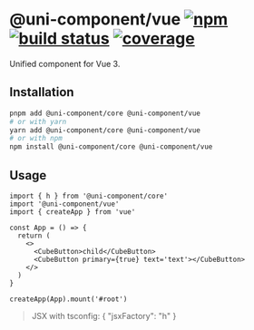 # @uni-component/vue [![npm](https://badgen.net/npm/v/@uni-component/vue)](https://www.npmjs.com/package/@uni-component/vue) [![build status](https://github.com/dolymood/uni-component/workflows/test/badge.svg)](https://github.com/dolymood/uni-component/actions/workflows/test.yml) [![coverage](https://badgen.net/codecov/c/github/dolymood/uni-component)](https://codecov.io/github/dolymood/uni-component)

Unified component for Vue 3.

## Installation

```bash
pnpm add @uni-component/core @uni-component/vue
# or with yarn
yarn add @uni-component/core @uni-component/vue
# or with npm
npm install @uni-component/core @uni-component/vue
```

## Usage


```tsx
import { h } from '@uni-component/core'
import '@uni-component/vue'
import { createApp } from 'vue'

const App = () => {
  return (
    <>
      <CubeButton>child</CubeButton>
      <CubeButton primary={true} text='text'></CubeButton>
    </>
  )
}

createApp(App).mount('#root')
```

> JSX with tsconfig:
> { "jsxFactory": "h" }
